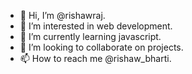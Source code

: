 - 👋 Hi, I’m @rishawraj. 
- 👀 I’m interested in web development. 
- 🌱 I’m currently learning javascript. 
- 💞️ I’m looking to collaborate on projects. 
- 📫 How to reach me @rishaw_bharti. 

<!---
rishawraj/rishawraj is a ✨ special ✨ repository because its `README.md` (this file) appears on your GitHub profile.
You can click the Preview link to take a look at your changes.
--->
